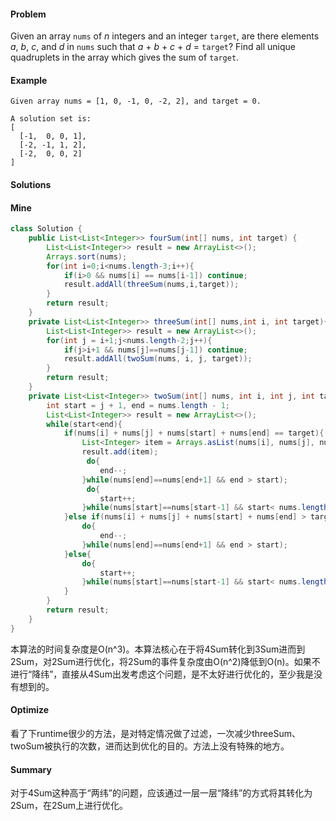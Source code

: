 #### Problem

Given an array `nums` of *n* integers and an integer `target`, are there elements *a*, *b*, *c*, and *d* in `nums` such that *a* + *b* + *c* + *d* = `target`? Find all unique quadruplets in the array which gives the sum of `target`.

#### Example

```
Given array nums = [1, 0, -1, 0, -2, 2], and target = 0.

A solution set is:
[
  [-1,  0, 0, 1],
  [-2, -1, 1, 2],
  [-2,  0, 0, 2]
]
```



#### Solutions

#### Mine

```java
class Solution {
    public List<List<Integer>> fourSum(int[] nums, int target) {
        List<List<Integer>> result = new ArrayList<>();
        Arrays.sort(nums);
        for(int i=0;i<nums.length-3;i++){
            if(i>0 && nums[i] == nums[i-1]) continue;
            result.addAll(threeSum(nums,i,target));
        }
        return result;
    }
    private List<List<Integer>> threeSum(int[] nums,int i, int target){
        List<List<Integer>> result = new ArrayList<>();
        for(int j = i+1;j<nums.length-2;j++){
            if(j>i+1 && nums[j]==nums[j-1]) continue;
            result.addAll(twoSum(nums, i, j, target));
        }
        return result;
    }
    private List<List<Integer>> twoSum(int[] nums, int i, int j, int target){
        int start = j + 1, end = nums.length - 1;
        List<List<Integer>> result = new ArrayList<>();
        while(start<end){
            if(nums[i] + nums[j] + nums[start] + nums[end] == target){
                List<Integer> item = Arrays.asList(nums[i], nums[j], nums[start], nums[end]);
                result.add(item);
                 do{
                    end--;
                }while(nums[end]==nums[end+1] && end > start);
                 do{
                    start++;
                }while(nums[start]==nums[start-1] && start< nums.length-1);
            }else if(nums[i] + nums[j] + nums[start] + nums[end] > target){
                do{
                    end--;
                }while(nums[end]==nums[end+1] && end > start);
            }else{
                do{
                    start++;
                }while(nums[start]==nums[start-1] && start< nums.length-1);
            }
        }
        return result;
    } 
}
```

本算法的时间复杂度是O(n^3)。本算法核心在于将4Sum转化到3Sum进而到2Sum，对2Sum进行优化，将2Sum的事件复杂度由O(n^2)降低到O(n)。如果不进行“降纬”，直接从4Sum出发考虑这个问题，是不太好进行优化的，至少我是没有想到的。

#### Optimize

看了下runtime很少的方法，是对特定情况做了过滤，一次减少threeSum、twoSum被执行的次数，进而达到优化的目的。方法上没有特殊的地方。

#### Summary

对于4Sum这种高于“两纬”的问题，应该通过一层一层“降纬”的方式将其转化为2Sum，在2Sum上进行优化。



